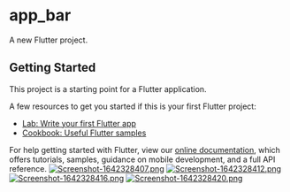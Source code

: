 # app_bar

A new Flutter project.

## Getting Started

This project is a starting point for a Flutter application.

A few resources to get you started if this is your first Flutter project:

- [Lab: Write your first Flutter app](https://flutter.dev/docs/get-started/codelab)
- [Cookbook: Useful Flutter samples](https://flutter.dev/docs/cookbook)

For help getting started with Flutter, view our
[online documentation](https://flutter.dev/docs), which offers tutorials,
samples, guidance on mobile development, and a full API reference.
[![Screenshot-1642328407.png](https://i.postimg.cc/B62bKWPt/Screenshot-1642328407.png)](https://postimg.cc/625tkm0N)
[![Screenshot-1642328412.png](https://i.postimg.cc/x8YCGsL5/Screenshot-1642328412.png)](https://postimg.cc/TL7ffJ75)
[![Screenshot-1642328416.png](https://i.postimg.cc/rFVsKPVF/Screenshot-1642328416.png)](https://postimg.cc/PN7T7KvB)
[![Screenshot-1642328420.png](https://i.postimg.cc/8PZ5Wmcd/Screenshot-1642328420.png)](https://postimg.cc/2VBrNv43)
